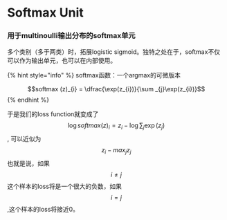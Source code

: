 # Softmax Unit

### 用于multinoulli输出分布的softmax单元

多个类别（多于两类）时，拓展logistic sigmoid。独特之处在于，softmax不仅可以作为输出单元，也可以在内部使用。

{% hint style="info" %}
softmax函数：一个argmax的可微版本

$$softmax (z)_{i} = \dfrac{\exp(z_{i})}{\sum _{j}\exp(z_{i})}$$
{% endhint %}

于是我们的loss function就变成了$$\log softmax(z)_{i} = z_{i} - \log\sum_{j}\exp(z_{j})$$, 可以近似为$$z_{i}-max_{j}z_{j}$$也就是说，如果$$i\neq j$$这个样本的loss将是一个很大的负数，如果$$i=j$$,这个样本的loss将接近0。

